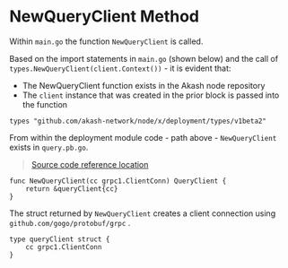 # NewQueryClient Method

Within `main.go` the function `NewQueryClient` is called.

Based on the import statements in `main.go` (shown below) and the call of `types.NewQueryClient(client.Context())` - it is evident that:

* The NewQueryClient function exists in the Akash node repository
* The `client` instance that was created in the prior block is passed into the function

```
types "github.com/akash-network/node/x/deployment/types/v1beta2"
```

From within the deployment module code - path above - `NewQueryClient` exists in `query.pb.go`.

> [Source code reference location](https://github.com/akash-network/node/blob/master/x/deployment/types/v1beta2/query.pb.go)

```
func NewQueryClient(cc grpc1.ClientConn) QueryClient {
	return &queryClient{cc}
}
```

The struct returned by `NewQueryClient` creates a client connection using `github.com/gogo/protobuf/grpc` .

```
type queryClient struct {
	cc grpc1.ClientConn
}
```
